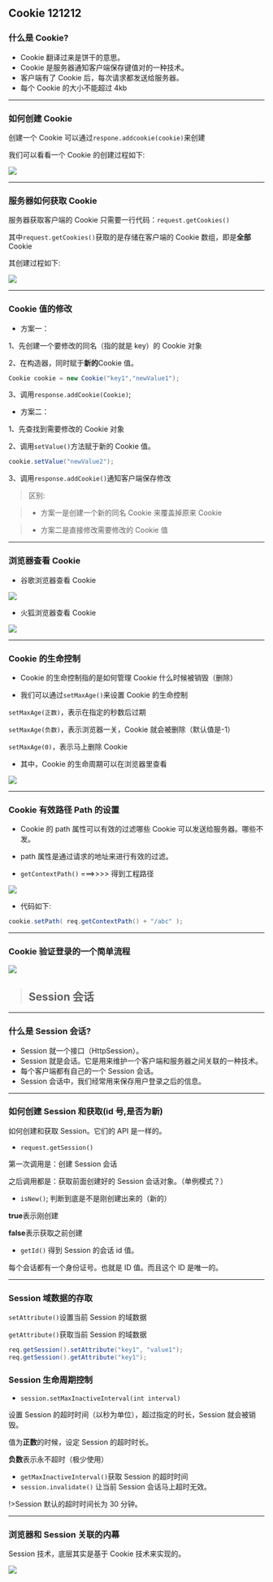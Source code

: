 ## Cookie 121212

### 什么是 Cookie?

- Cookie 翻译过来是饼干的意思。
- Cookie 是服务器通知客户端保存键值对的一种技术。
- 客户端有了 Cookie 后，每次请求都发送给服务器。
- 每个 Cookie 的大小不能超过 4kb

---

### 如何创建 Cookie

创建一个 Cookie 可以通过`respone.addcookie(cookie)`来创建

我们可以看看一个 Cookie 的创建过程如下:

![](./Web_imgs/13.jpg)

---

### 服务器如何获取 Cookie

服务器获取客户端的 Cookie 只需要一行代码：`request.getCookies()`

其中`request.getCookies()`获取的是存储在客户端的 Cookie 数组，即是**全部**Cookie

其创建过程如下:

![](./Web_imgs/14.jpg)

---

### Cookie 值的修改

- 方案一：

1、先创建一个要修改的同名（指的就是 key）的 Cookie 对象

2、在构造器，同时赋于**新的**Cookie 值。

```java
Cookie cookie = new Cookie("key1","newValue1");
```

3、调用`response.addCookie(Cookie)`;

- 方案二：

1、先查找到需要修改的 Cookie 对象

2、调用`setValue()`方法赋于新的 Cookie 值。

```java
cookie.setValue("newValue2");
```

3、调用`response.addCookie()`通知客户端保存修改

> 区别:

> - 方案一是创建一个新的同名 Cookie 来覆盖掉原来 Cookie

> - 方案二是直接修改需要修改的 Cookie 值

---

### 浏览器查看 Cookie

- 谷歌浏览器查看 Cookie

![](./Web_imgs/15.jpg)

- 火狐浏览器查看 Cookie

![](./Web_imgs/16.jpg)

---

### Cookie 的生命控制

- Cookie 的生命控制指的是如何管理 Cookie 什么时候被销毁（删除）

- 我们可以通过`setMaxAge()`来设置 Cookie 的生命控制

`setMaxAge(正数)`，表示在指定的秒数后过期

`setMaxAge(负数)`，表示浏览器一关，Cookie 就会被删除（默认值是-1）

`setMaxAge(0)`，表示马上删除 Cookie

- 其中，Cookie 的生命周期可以在浏览器里查看

![](./Web_imgs/17.png)

---

### Cookie 有效路径 Path 的设置

- Cookie 的 path 属性可以有效的过滤哪些 Cookie 可以发送给服务器。哪些不发。
- path 属性是通过请求的地址来进行有效的过滤。

- `getContextPath()` ===>>>> 得到工程路径

![](./Web_imgs/18.png)

- 代码如下:

```java
cookie.setPath( req.getContextPath() + "/abc" );
```

---

### Cookie 验证登录的一个简单流程

![](./Web_imgs/19.jpg)

> ## Session 会话

---

### 什么是 Session 会话?

- Session 就一个接口（HttpSession）。
- Session 就是会话。它是用来维护一个客户端和服务器之间关联的一种技术。
- 每个客户端都有自己的一个 Session 会话。
- Session 会话中，我们经常用来保存用户登录之后的信息。

---

### 如何创建 Session 和获取(id 号,是否为新)

如何创建和获取 Session。它们的 API 是一样的。

- `request.getSession()`

第一次调用是：创建 Session 会话

之后调用都是：获取前面创建好的 Session 会话对象。（单例模式？）

- `isNew()`; 判断到底是不是刚创建出来的（新的）

**true**表示刚创建

**false**表示获取之前创建

- `getId()` 得到 Session 的会话 id 值。

每个会话都有一个身份证号。也就是 ID 值。而且这个 ID 是唯一的。

---

### Session 域数据的存取

`setAttribute()`设置当前 Session 的域数据

`getAttribute()`获取当前 Session 的域数据

```java
req.getSession().setAttribute("key1", "value1");
req.getSession().getAttribute("key1");
```

### Session 生命周期控制

- `session.setMaxInactiveInterval(int interval)`

设置 Session 的超时时间（以秒为单位），超过指定的时长，Session 就会被销毁。

值为**正数**的时候，设定 Session 的超时时长。

**负数**表示永不超时（极少使用）

- `getMaxInactiveInterval()`获取 Session 的超时时间
- `session.invalidate()` 让当前 Session 会话马上超时无效。

!>Session 默认的超时时间长为 30 分钟。

---

### 浏览器和 Session 关联的内幕

Session 技术，底层其实是基于 Cookie 技术来实现的。

![](./Web_imgs/20.jpg)
